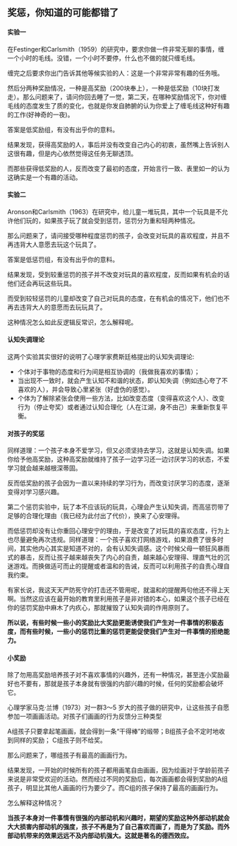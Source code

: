 ## 奖惩，你知道的可能都错了

#### 实验一

在Festinger和Carlsmith（1959）的研究中，要求你做一件非常无聊的事情，缠一个小时的毛线。没错，一个小时不要停，什么也不做的就只缠毛线。

缠完之后要求你出门告诉其他等候实验的人：这是一个非常非常有趣的任务哦。

然后分两种奖励情况，一种是高奖励（200块奉上），一种是低奖励（10块打发走）。那么问题来了，请问你回去睡了一觉，第二天，在哪种奖励情况下，你对缠毛线的态度发生了质的变化，也就是你发自肺腑的认为你爱上了缠毛线这种好有趣的工作(好神奇的一夜)。

答案是低奖励组，有没有出乎你的意料。

结果发现，获得高奖励的人，事后并没有改变自己内心的初衷，虽然嘴上告诉别人这很有趣，但是内心依然觉得这任务无聊透顶。

而那些获得低奖励的人，反而改变了最初的态度，开始言行一致、表里如一的认为这确实是一个有趣的活动。

#### 实验二

Aronson和Carlsmith（1963）在研究中，给儿童一堆玩具，其中一个玩具是不允许他们玩的，如果孩子玩了就会受到惩罚，惩罚分为重和轻两种情况。

那么问题来了，请问接受哪种程度惩罚的孩子，会改变对玩具的喜欢程度，并且不再违背大人意愿去玩这个玩具了。

答案是低惩罚组，有没有出乎你的意料。

结果发现，受到较重惩罚的孩子并不改变对玩具的喜欢程度，反而如果有机会的话他们还会再玩这些玩具。

而受到较轻惩罚的儿童却改变了自己对玩具的态度，在有机会的情况下，他们也不再去违背大人的意愿而去玩玩具了。

这种情况怎么如此反逻辑反常识，怎么解释呢。

#### 认知失调理论

这两个实验其实很好的说明了心理学家费斯廷格提出的认知失调理论:

- 个体对于事物的态度和行为间是相互协调的（我做我喜欢的事情）；
- 当出现不一致时，就会产生认知不和谐的状态，即认知失调（例如违心夸了不喜欢的人），并会导致心里紧张（好虚伪的感觉）。
- 个体为了解除紧张会使用一些方法，比如改变态度（变得喜欢这个人）、改变行为（停止夸奖）或者通过认知合理化（人在江湖，身不由己）来重新恢复平衡。

#### 对孩子的奖惩

同样道理：一个孩子本身不爱学习，但又必须坚持去学习，这就是认知失调。如果你给予他高奖励，这种高奖励就维持了孩子一边学习还一边讨厌学习的状态，不爱学习就会越来越根深蒂固。

反而低奖励的孩子会因为一直以来持续的学习行为，而改变讨厌学习的态度，逐渐变得对学习感兴趣。

第二个惩罚实验中，玩了本不应该玩的玩具，心理会产生认知失调，而高惩罚带了足够的合理化理由（我已经为此付出了代价），换来了心安理得。

而低惩罚却没有让你重回心理安宁的理由，于是改变了对玩具的喜欢态度，行为上也尽量避免再次违规。同样道理：一个孩子喜欢打网络游戏，如果浪费了很多时间，其实他内心其实是知道不对的，会有认知失调感。这个时候父母一顿狂风暴雨式的暴击，反而让孩子越来越丧失了内心的自责，越来越心安理得、理直气壮的沉迷游戏。而换做适可而止的提醒或者温和的告诫，反而可以利用孩子的自责心理自我约束。

有家长说，我这天天严防死守的打击还不管用呢，就温和的提醒两句他还不得上天啊。当然这应该在最开始的教育里利用孩子是非对错的本心，如果这个孩子已经在你的惩罚奖励中麻木了内疚心，那就摧毁了认知失调的作用原则了。

**所以说，有些时候一些小的奖励比大奖励更能诱使我们产生对一件事情的积极态度，而有些时候，一些小的惩罚比重的惩罚更能促使我们产生对一件事情的拒绝能力。**

#### 小奖励

除了勿用高奖励培养孩子对不喜欢事情的兴趣外，还有一种情况，甚至连小奖励最好也不要有，那就是孩子本身就有很强的内部兴趣的时候，任何的奖励都会破坏它。

心理学家马克·兰博（1973）对一群3～5 岁大的孩子做的研究中，让这些孩子自愿参加一项画画活动。对孩子们画画的行为反馈分三种类型

A组孩子只要拿起笔画画，就会得到一条“干得棒”的缎带；B组孩子会不定时地收到同样的奖励； C组孩子则不给奖。

那么问题来了，哪组孩子有最高的画画行为。

结果发现，一开始的时候所有的孩子都用画笔自由画画，因为绘画对于学龄前孩子来说是非常受欢迎的活动。然而经过不同的奖励后，每次画画都会得到奖励的A组孩子，明显比其他人画画的行为要少了。而C组的孩子保持了最高的画画行为。

怎么解释这种情况？

**当孩子本身对一件事情有很强的内部动机和兴趣时，期望的奖励这种外部动机就会大大损害内部动机的强度，孩子不再是为了自己喜欢而画了，而是为了奖励。而外部动机带来的效果远远不及内部动机强大。这就是著名的德西效应。**